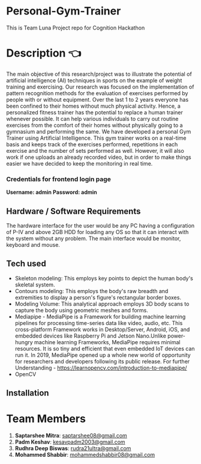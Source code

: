 # Personal-Gym-Trainer
This is Team Luna Project repo for Cognition Hackathon
# Description :point_left:
The main objective of this research/project was to illustrate the potential of artificial intelligence (AI) techniques in sports on the example of weight 
training and exercising. Our research was focused on the implementation of pattern recognition methods for the evaluation of exercises performed by people with or without equipment. Over the last 1 to 2 years everyone has been confined to their homes without much physical activity. Hence, 
a personalized fitness trainer has the potential to replace a human trainer whenever possible. It can help various individuals to carry out routine exercises from the comfort of their homes without physically going to a gymnasium and performing the same. 
We have developed a  personal Gym Trainer using Artificial Intelligence. This gym trainer  works on a real-time basis and keeps track of the exercises performed,  repetitions in each exercise and the number of sets performed as well.  However, it will also work if one uploads an already recorded video, but  in order to make things easier we have decided to keep the monitoring in  real time.
### Credentials for frontend login page
**Username: admin**
**Password: admin**

## Hardware / Software Requirements
The hardware interface for the user would be any PC having a 
configuration of P-IV and above 2GB HDD for loading any OS so that it 
can interact with the system without any problem. The main interface 
would be monitor, keyboard and mouse.

## Tech used 
- Skeleton modeling: This employs key points to depict the human body's skeletal system.
- Contours modeling: This employs the body's raw breadth and extremities to display a person's figure's rectangular border boxes.
- Modeling Volume: This analytical approach employs 3D body scans to capture the body using geometric meshes and forms.
- Mediapipe - MediaPipe is a Framework for building machine learning pipelines for processing time-series data like video, audio, etc. This cross-platform Framework      works in Desktop/Server, Android, iOS, and embedded devices like Raspberry Pi and Jetson Nano.Unlike power-hungry machine learning Frameworks, MediaPipe requires minimal resources. It is so tiny and efficient that even embedded IoT devices can run it. In 2019, MediaPipe opened up a whole new world of opportunity for researchers and 
developers following its public release.
For further Understanding -
https://learnopencv.com/introduction-to-mediapipe/
- OpenCV

## Installation


# Team Members
1. **Saptarshee Mitra**: saptarshee08@gmail.com  
4. **Padm Keshav**: kesavpadm2003@gmail.com
2. **Rudhra Deep Biswas**: rudra21ultra@gmail.com
3. **Mohammed Shabbir**: mohammedshabbir08@gmail.com
